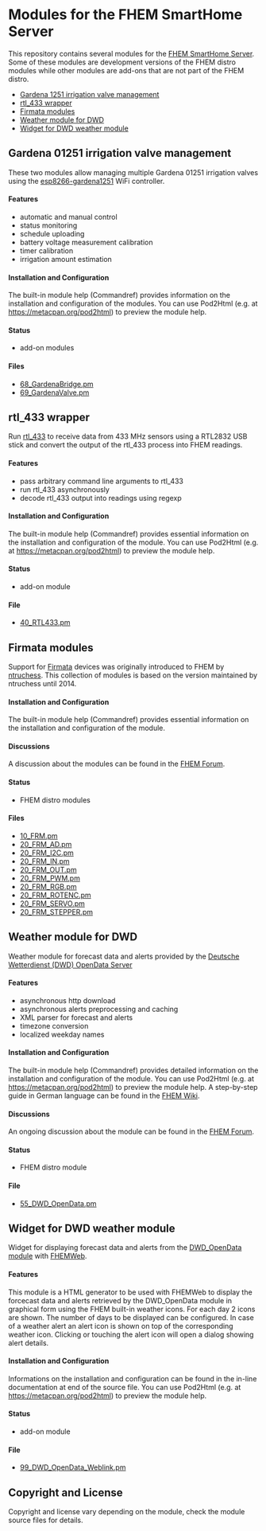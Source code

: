Modules for the FHEM SmartHome Server
=====================================

This repository contains several modules for the [FHEM SmartHome Server](https://fhem.de/). Some of these modules are development versions of the FHEM distro modules while other modules are add-ons that are not part of the FHEM distro.

- [Gardena 1251 irrigation valve management](#gardena-01251-irrigation-valve-management)
- [rtl_433 wrapper](#rtl_433-wrapper)
- [Firmata modules](#firmata-modules)
- [Weather module for DWD](#weather-module-for-dwd)
- [Widget for DWD weather module](#widget-for-dwd-weather-module)


## Gardena 01251 irrigation valve management

These two modules allow managing multiple Gardena 01251 irrigation valves using the [esp8266-gardena1251](https://github.com/jnsbyr/esp8266-gardena1251) WiFi controller.

#### Features
- automatic and manual control
- status monitoring
- schedule uploading
- battery voltage measurement calibration
- timer calibration
- irrigation amount estimation

#### Installation and Configuration
The built-in module help (Commandref) provides information on the installation and configuration of the modules. You can use Pod2Html (e.g. at https://metacpan.org/pod2html) to preview the module help.

#### Status
- add-on modules

#### Files
- [68_GardenaBridge.pm](https://github.com/jnsbyr/fhem/blob/master/FHEM/68_GardenaBridge.pm)
- [69_GardenaValve.pm](https://github.com/jnsbyr/fhem/blob/master/FHEM/69_GardenaValve.pm)


## rtl_433 wrapper

Run [rtl_433](https://github.com/merbanan/rtl_433) to receive data from 433 MHz sensors using a RTL2832 USB stick and convert the output of the rtl_433 process into FHEM readings.

#### Features
- pass arbitrary command line arguments to rtl_433
- run rtl_433 asynchronously
- decode rtl_433 output into readings using regexp

#### Installation and Configuration
The built-in module help (Commandref) provides essential information on the installation and configuration of the module. You can use Pod2Html (e.g. at https://metacpan.org/pod2html) to preview the module help.

#### Status
- add-on module

#### File
- [40_RTL433.pm](https://github.com/jnsbyr/fhem/blob/master/FHEM/40_RTL433.pm)


## Firmata modules

Support for [Firmata](https://github.com/firmata/protocol) devices was originally introduced to FHEM by [ntruchess](https://github.com/ntruchsess). This collection of modules is based on the version maintained by ntruchess until 2014.

#### Installation and Configuration
The built-in module help (Commandref) provides essential information on the installation and configuration of the module.

#### Discussions
A discussion about the modules can be found in the [FHEM Forum](https://forum.fhem.de/index.php/topic,81815.120.html).

#### Status
- FHEM distro modules

#### Files
- [10_FRM.pm](https://github.com/jnsbyr/fhem/blob/master/FHEM/10_FRM.pm)
- [20_FRM_AD.pm](https://github.com/jnsbyr/fhem/blob/master/FHEM/20_FRM_AD.pm)
- [20_FRM_I2C.pm](https://github.com/jnsbyr/fhem/blob/master/FHEM/20_FRM_I2C.pm)
- [20_FRM_IN.pm](https://github.com/jnsbyr/fhem/blob/master/FHEM/20_FRM_IN.pm)
- [20_FRM_OUT.pm](https://github.com/jnsbyr/fhem/blob/master/FHEM/20_FRM_OUT.pm)
- [20_FRM_PWM.pm](https://github.com/jnsbyr/fhem/blob/master/FHEM/20_FRM_PWM.pm)
- [20_FRM_RGB.pm](https://github.com/jnsbyr/fhem/blob/master/FHEM/20_FRM_RGB.pm)
- [20_FRM_ROTENC.pm](https://github.com/jnsbyr/fhem/blob/master/FHEM/20_FRM_ROTENC.pm)
- [20_FRM_SERVO.pm](https://github.com/jnsbyr/fhem/blob/master/FHEM/20_FRM_SERVO.pm)
- [20_FRM_STEPPER.pm](https://github.com/jnsbyr/fhem/blob/master/FHEM/20_FRM_STEPPER.pm)


## Weather module for DWD

Weather module for forecast data and alerts provided by the [Deutsche Wetterdienst (DWD) OpenData Server](https://www.dwd.de/DE/leistungen/opendata/opendata.html)

#### Features
- asynchronous http download
- asynchronous alerts preprocessing and caching
- XML parser for forecast and alerts
- timezone conversion
- localized weekday names

#### Installation and Configuration
The built-in module help (Commandref) provides detailed information on the installation and configuration of the module. You can use Pod2Html (e.g. at https://metacpan.org/pod2html) to preview the module help. A step-by-step guide in German language can be found in the [FHEM Wiki](https://wiki.fhem.de/wiki/DWD_OpenData).

#### Discussions
An ongoing discussion about the module can be found in the [FHEM Forum](https://forum.fhem.de/index.php/topic,83097.0.html).

#### Status
- FHEM distro module

#### File
- [55_DWD_OpenData.pm](https://github.com/jnsbyr/fhem/blob/master/FHEM/55_DWD_OpenData.pm)


## Widget for DWD weather module

Widget for displaying forecast data and alerts from the [DWD_OpenData module](https://github.com/jnsbyr/fhem/blob/master/FHEM/55_DWD_OpenData.pm) with [FHEMWeb](https://wiki.fhem.de/wiki/FHEMWEB).

#### Features
This module is a HTML generator to be used with FHEMWeb to display the forcecast data and alerts retrieved by the DWD_OpenData module in graphical form using the FHEM built-in weather icons. For each day 2 icons are shown. The number of days to be displayed can be configured. In case of a weather alert an alert icon is shown on top of the corresponding weather icon. Clicking or touching the alert icon will open a dialog showing alert details.

#### Installation and Configuration
Informations on the installation and configuration can be found in the in-line documentation at end of the source file. You can use Pod2Html (e.g. at https://metacpan.org/pod2html) to preview the module help.

#### Status
- add-on module

#### File
- [99_DWD_OpenData_Weblink.pm](https://github.com/jnsbyr/fhem/blob/master/FHEM/99_DWD_OpenData_Weblink.pm)


## Copyright and License ##

Copyright and license vary depending on the module, check the module source files for details.

